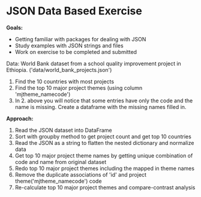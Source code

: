 # JSON Data Based Exercise

**Goals:**
- Getting familiar with packages for dealing with JSON
- Study examples with JSON strings and files 
- Work on exercise to be completed and submitted 


Data: World Bank dataset from a school quality improvement project in Ethiopia. ('data/world_bank_projects.json')

1. Find the 10 countries with most projects
2. Find the top 10 major project themes (using column 'mjtheme_namecode')
3. In 2. above you will notice that some entries have only the code and the name is missing. Create a dataframe with the missing names filled in.

**Approach:**
1. Read the JSON dataset into DataFrame
2. Sort with groupby method to get project count and get top 10 countries
3. Read the JSON as a string to flatten the nested dictionary and normalize data
4. Get top 10 major project theme names by getting unique combination of code and name from original dataset
5. Redo top 10 major project themes including the mapped in theme names
6. Remove the duplicate associations of 'id' and project theme('mjtheme_namecode') code
7. Re-calculate top 10 major project themes and compare-contrast analysis
